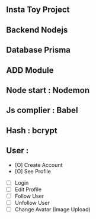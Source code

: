 ## Insta Toy Project

## Backend Nodejs
## Database Prisma

## ADD  Module
## Node start : Nodemon
## Js complier : Babel
## Hash : bcrypt

## User : 
 - [O] Create Account
 - [O] See Profile
 - [ ] Login
 - [ ] Edit Profile
 - [ ] Follow User
 - [ ] Unfollow User
 - [ ] Change Avatar (Image Upload)